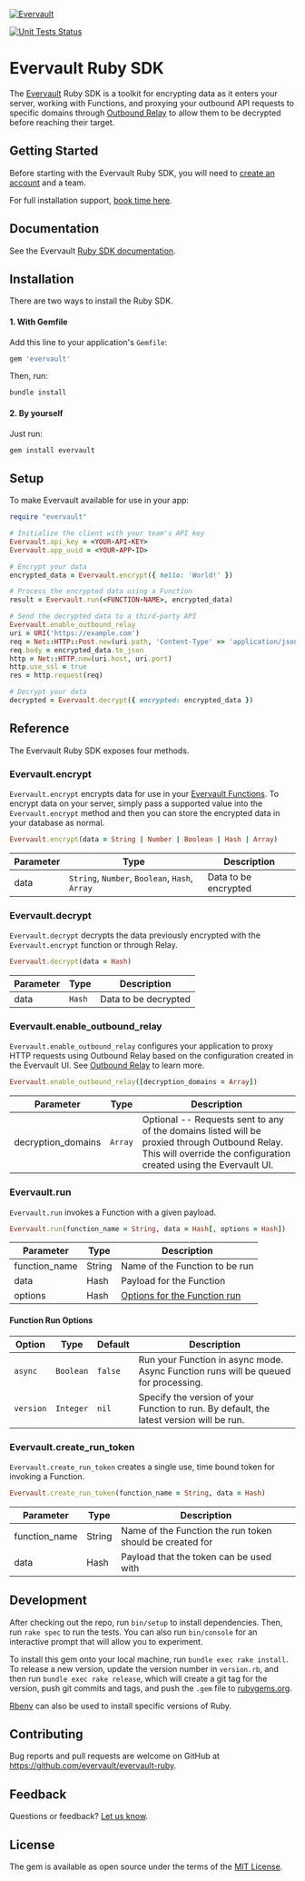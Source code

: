 [![Evervault](https://evervault.com/evervault.svg)](https://evervault.com/)

[![Unit Tests Status](https://github.com/evervault/evervault-ruby/workflows/evervault-unit-tests/badge.svg)](https://github.com/evervault/evervault-ruby/actions?query=workflow%3Aevervault-unit-tests)

# Evervault Ruby SDK

The [Evervault](https://evervault.com) Ruby SDK is a toolkit for encrypting data as it enters your server, working with Functions, and proxying your outbound API requests to specific domains through [Outbound Relay](https://docs.evervault.com/concepts/outbound-relay/overview) to allow them to be decrypted before reaching their target.

## Getting Started

Before starting with the Evervault Ruby SDK, you will need to [create an account](https://app.evervault.com/register) and a team.

For full installation support, [book time here](https://calendly.com/evervault/support).

## Documentation

See the Evervault [Ruby SDK documentation](https://docs.evervault.com/reference/ruby-sdk).

## Installation

There are two ways to install the Ruby SDK.

#### 1. With Gemfile

Add this line to your application's `Gemfile`:

```ruby
gem 'evervault'
```

Then, run:

```sh
bundle install
```
#### 2. By yourself

Just run:

```sh
gem install evervault
```

## Setup

To make Evervault available for use in your app:

```ruby
require "evervault"

# Initialize the client with your team's API key
Evervault.api_key = <YOUR-API-KEY>
Evervault.app_uuid = <YOUR-APP-ID>

# Encrypt your data
encrypted_data = Evervault.encrypt({ hello: 'World!' })

# Process the encrypted data using a Function
result = Evervault.run(<FUNCTION-NAME>, encrypted_data)

# Send the decrypted data to a third-party API
Evervault.enable_outbound_relay
uri = URI('https://example.com')
req = Net::HTTP::Post.new(uri.path, 'Content-Type' => 'application/json')
req.body = encrypted_data.to_json
http = Net::HTTP.new(uri.host, uri.port)
http.use_ssl = true
res = http.request(req)

# Decrypt your data
decrypted = Evervault.decrypt({ encrypted: encrypted_data })
```

## Reference

The Evervault Ruby SDK exposes four methods.

### Evervault.encrypt

`Evervault.encrypt` encrypts data for use in your [Evervault Functions](https://docs.evervault.com/concepts/functions/overview). To encrypt data on your server, simply pass a supported value into the `Evervault.encrypt` method and then you can store the encrypted data in your database as normal.

```ruby
Evervault.encrypt(data = String | Number | Boolean | Hash | Array)
```

| Parameter | Type | Description |
| --------- | ---- | ----------- |
| data | `String`, `Number`, `Boolean`, `Hash`, `Array` | Data to be encrypted |

### Evervault.decrypt

`Evervault.decrypt` decrypts the data previously encrypted with the `Evervault.encrypt` function or through Relay.

```ruby
Evervault.decrypt(data = Hash)
```

| Parameter | Type   | Description          |
| --------- | ------ | -------------------- |
| data      | `Hash` | Data to be decrypted |

### Evervault.enable_outbound_relay

`Evervault.enable_outbound_relay` configures your application to proxy HTTP requests using Outbound Relay based on the configuration created in the Evervault UI. See [Outbound Relay](https://docs.evervault.com/concepts/outbound-relay/overview) to learn more.  

```ruby
Evervault.enable_outbound_relay([decryption_domains = Array])
```

| Parameter | Type | Description |
| --------- | ---- | ----------- |
| decryption_domains | `Array` | Optional -- Requests sent to any of the domains listed will be proxied through Outbound Relay. This will override the configuration created using the Evervault UI. |

### Evervault.run

`Evervault.run` invokes a Function with a given payload.

```ruby
Evervault.run(function_name = String, data = Hash[, options = Hash])
```

| Parameter | Type | Description |
| --------- | ---- | ----------- |
| function_name | String | Name of the Function to be run |
| data | Hash | Payload for the Function |
| options | Hash | [Options for the Function run](#Function-Run-Options) |

#### Function Run Options

| Option | Type | Default | Description |
| ------ | ---- | ------- | ----------- |
| `async` | `Boolean` | `false` | Run your Function in async mode. Async Function runs will be queued for processing. |
| `version` | `Integer` | `nil` | Specify the version of your Function to run. By default, the latest version will be run. |

### Evervault.create_run_token

`Evervault.create_run_token` creates a single use, time bound token for invoking a Function.

```ruby
Evervault.create_run_token(function_name = String, data = Hash)
```

| Parameter | Type   | Description                                          |
| --------- | ------ | ---------------------------------------------------- |
| function_name | String | Name of the Function the run token should be created for |
| data      | Hash   | Payload that the token can be used with              |

## Development

After checking out the repo, run `bin/setup` to install dependencies. Then, run `rake spec` to run the tests. You can also run `bin/console` for an interactive prompt that will allow you to experiment.

To install this gem onto your local machine, run `bundle exec rake install`. To release a new version, update the version number in `version.rb`, and then run `bundle exec rake release`, which will create a git tag for the version, push git commits and tags, and push the `.gem` file to [rubygems.org](https://rubygems.org).

[Rbenv](https://github.com/rbenv/rbenv) can also be used to install specific versions of Ruby.

## Contributing

Bug reports and pull requests are welcome on GitHub at https://github.com/evervault/evervault-ruby.

## Feedback

Questions or feedback? [Let us know](mailto:support@evervault.com).

## License

The gem is available as open source under the terms of the [MIT License](https://opensource.org/licenses/MIT).
